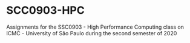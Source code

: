 # SCC0903-HPC

Assignments for the SSC0903 - High Performance Computing class on ICMC - University of São Paulo during the second semester of 2020
